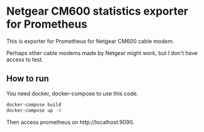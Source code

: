 # Netgear CM600 statistics exporter for Prometheus

This is exporter for Prometheus for Netgear CM600 cable modem.

Perhaps other cable modems made by Netgear might work, but I don't have access to test.

## How to run

You need docker, docker-compose to use this code.

```sh
docker-compose build
docker-compose up -d
```

Then access prometheus on http://localhost:9090.
